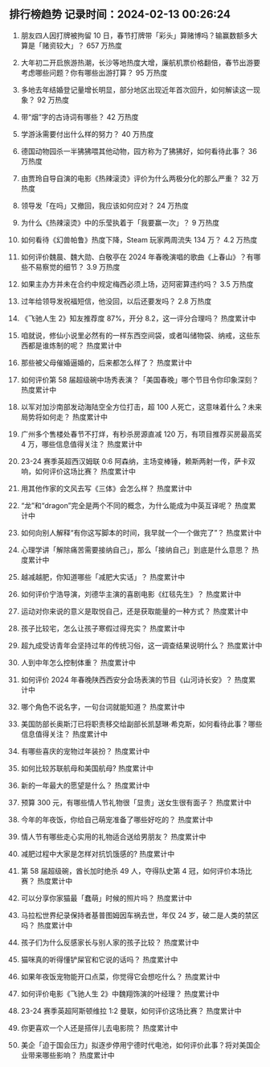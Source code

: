
## 排行榜趋势 记录时间：2024-02-13 00:26:24
  
  1. 朋友四人因打牌被拘留 10 日，春节打牌带「彩头」算赌博吗？输赢数额多大算是「赌资较大」？ 657 万热度
    
  2. 大年初二开启旅游热潮，长沙等地热度大增，廉航机票价格翻倍，春节出游要考虑哪些问题？你有哪些出游打算？ 95 万热度
    
  3. 多地去年结婚登记量增长明显，部分地区出现近年首次回升，如何解读这一现象？ 92 万热度
    
  4. 带“烟”字的古诗词有哪些？ 42 万热度
    
  5. 学游泳需要付出什么样的努力？ 40 万热度
    
  6. 德国动物园杀一半狒狒喂其他动物，园方称为了狒狒好，如何看待此事？ 36 万热度
    
  7. 由贾玲自导自演的电影《热辣滚烫》评价为什么两极分化的那么严重？ 32 万热度
    
  8. 领导发「在吗」又撤回，我应该如何应对？ 24 万热度
    
  9. 为什么《热辣滚烫》中的乐莹执着于「我要赢一次」？ 9 万热度
    
  10. 如何看待《幻兽帕鲁》热度下降，Steam 玩家两周流失 134 万？ 4.2 万热度
    
  11. 如何评价魏晨、魏大勋、白敬亭在 2024 年春晚演唱的歌曲《上春山》？有哪些不易察觉的细节？ 3.9 万热度
    
  12. 如果主办方并未在合约中规定梅西必须上场，迈阿密算违约吗？ 3.5 万热度
    
  13. 过年给领导发祝福短信，他没回，以后还要发吗？ 2.8 万热度
    
  14. 《飞驰人生 2》知友推荐度 87%，开分 8.2，这一评分合理吗？ 热度累计中
    
  15. 咱就说，修仙小说里必然有的一样东西空间袋，或者叫储物袋、纳戒，这些东西都是谁炼制的呢？ 热度累计中
    
  16. 那些被父母催婚逼婚的，后来都怎么样了？ 热度累计中
    
  17. 如何评价第 58 届超级碗中场秀表演？「美国春晚」哪个节目令你印象深刻？ 热度累计中
    
  18. 以军对加沙南部发动海陆空全方位打击，超 100 人死亡，这意味着什么？未来局势将如何走？ 热度累计中
    
  19. 广州多个售楼处春节不打烊，有秒杀房源直减 120 万，有项目推荐买房最高奖 4 万，哪些信息值得关注？ 热度累计中
    
  20. 23-24 赛季英超西汉姆联 0:6 阿森纳，主场变棒锤，赖斯两射一传，萨卡双响，如何评价这场比赛？ 热度累计中
    
  21. 用其他作家的文风去写《三体》会怎么样？ 热度累计中
    
  22. “龙”和“dragon”完全是两个不同的概念，为什么能成为中英互译呢？ 热度累计中
    
  23. 如何向别人解释“有你这写脚本的时间，我早就一个一个做完了”？ 热度累计中
    
  24. 心理学讲「解除痛苦需要接纳自己」，那么「接纳自己」到底是什么意思？ 热度累计中
    
  25. 越减越肥，你知道哪些「减肥大实话」？ 热度累计中
    
  26. 如何评价宁浩导演，刘德华主演的喜剧电影《红毯先生》？ 热度累计中
    
  27. 运动对你来说的意义是取悦自己，还是获取能量的一种方式？ 热度累计中
    
  28. 孩子比较宅，怎么让孩子寒假过得充实？ 热度累计中
    
  29. 超九成受访青年会坚持过年的传统习俗，这一调查结果说明什么？ 热度累计中
    
  30. 人到中年怎么控制体重？ 热度累计中
    
  31. 如何评价 2024 年春晚陕西西安分会场表演的节目《山河诗长安》？ 热度累计中
    
  32. 哪个角色不说名字，一句台词就能知道？ 热度累计中
    
  33. 美国防部长奥斯汀已将职责移交给副部长凯瑟琳·希克斯，如何看待此事？哪些信息值得关注？ 热度累计中
    
  34. 有哪些喜庆的宠物过年装扮？ 热度累计中
    
  35. 如何比较苏联航母和美国航母? 热度累计中
    
  36. 新的一年最大的愿望是什么？ 热度累计中
    
  37. 预算 300 元，有哪些情人节礼物很「显贵」送女生很有面子？ 热度累计中
    
  38. 今年的年夜饭，你给自己萌宠准备了哪些好吃的？ 热度累计中
    
  39. 情人节有哪些走心实用的礼物适合送给男朋友？ 热度累计中
    
  40. 减肥过程中大家是怎样对抗饥饿感的? 热度累计中
    
  41. 第 58 届超级碗，酋长加时绝杀 49 人，夺得队史第 4 冠，如何评价本场比赛？ 热度累计中
    
  42. 可以分享你家猫最「蠢萌」时候的照片吗？ 热度累计中
    
  43. 马拉松世界纪录保持者基普图姆因车祸去世，年仅 24 岁，破二是人类的禁区吗？ 热度累计中
    
  44. 孩子们为什么反感家长与别人家的孩子比较？ 热度累计中
    
  45. 猫咪真的听得懂铲屎官和它说的话吗？ 热度累计中
    
  46. 如果年夜饭宠物能开口点菜，你觉得它会想吃什么？ 热度累计中
    
  47. 如何评价电影《飞驰人生 2》中魏翔饰演的叶经理？ 热度累计中
    
  48. 23-24 赛季英超阿斯顿维拉 1:2 曼联，如何评价这场比赛？ 热度累计中
    
  49. 你更喜欢一个人还是搭伴儿去电影院？ 热度累计中
    
  50. 美企「迫于国会压力」拟逐步停用宁德时代电池，如何评价此事？将对美国企业带来哪些影响？ 热度累计中
    